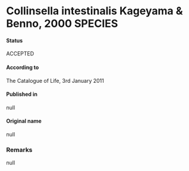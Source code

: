 # Collinsella intestinalis Kageyama & Benno, 2000 SPECIES

#### Status
ACCEPTED

#### According to
The Catalogue of Life, 3rd January 2011

#### Published in
null

#### Original name
null

### Remarks
null